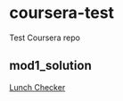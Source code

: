 # coursera-test
Test Coursera repo
## mod1_solution

[Lunch Checker](http://github.com/huixie01/mod1_solution/)

